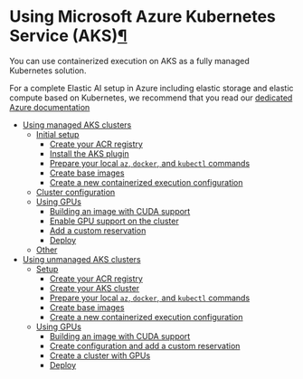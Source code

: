 Using Microsoft Azure Kubernetes Service (AKS)[¶](#using-microsoft-azure-kubernetes-service-aks "Permalink to this heading")
============================================================================================================================


You can use containerized execution on AKS as a fully managed Kubernetes solution.


For a complete Elastic AI setup in Azure including elastic storage and elastic compute based on Kubernetes, we recommend that you read our [dedicated Azure documentation](../../cloud/azure/index.html)



* [Using managed AKS clusters](managed.html)
	+ [Initial setup](managed.html#initial-setup)
		- [Create your ACR registry](managed.html#create-your-acr-registry)
		- [Install the AKS plugin](managed.html#install-the-aks-plugin)
		- [Prepare your local `az`, `docker`, and `kubectl` commands](managed.html#prepare-your-local-az-docker-and-kubectl-commands)
		- [Create base images](managed.html#create-base-images)
		- [Create a new containerized execution configuration](managed.html#create-a-new-containerized-execution-configuration)
	+ [Cluster configuration](managed.html#cluster-configuration)
	+ [Using GPUs](managed.html#using-gpus)
		- [Building an image with CUDA support](managed.html#building-an-image-with-cuda-support)
		- [Enable GPU support on the cluster](managed.html#enable-gpu-support-on-the-cluster)
		- [Add a custom reservation](managed.html#add-a-custom-reservation)
		- [Deploy](managed.html#deploy)
	+ [Other](managed.html#other)
* [Using unmanaged AKS clusters](unmanaged.html)
	+ [Setup](unmanaged.html#setup)
		- [Create your ACR registry](unmanaged.html#create-your-acr-registry)
		- [Create your AKS cluster](unmanaged.html#create-your-aks-cluster)
		- [Prepare your local `az`, `docker`, and `kubectl` commands](unmanaged.html#prepare-your-local-az-docker-and-kubectl-commands)
		- [Create base images](unmanaged.html#create-base-images)
		- [Create a new containerized execution configuration](unmanaged.html#create-a-new-containerized-execution-configuration)
	+ [Using GPUs](unmanaged.html#using-gpus)
		- [Building an image with CUDA support](unmanaged.html#building-an-image-with-cuda-support)
		- [Create configuration and add a custom reservation](unmanaged.html#create-configuration-and-add-a-custom-reservation)
		- [Create a cluster with GPUs](unmanaged.html#create-a-cluster-with-gpus)
		- [Deploy](unmanaged.html#deploy)